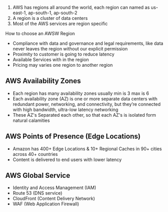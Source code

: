 1. AWS has regions all around the world, each region can named as us-east-1, ap-south-1, ap-south-2 
2. A region is a cluster of data centers
3. Most of the AWS services are region specific

How to choose an AWSW Region 

* Compliance with data and governance and legal requirements, like data never leaves the region without our explicit permission 
* Proximity to customer is going to reduce latency 
* Available Services with in the region 
* Pricing may varies one region to another region 

## AWS Availability Zones

 * Each region has many availability zones usually min is 3 max is 6 
 * Each availability zone (AZ) is one or more separate data centers with redundant power, networking, and connectivity, but they’re connected with high bandwidth, ultra-low latency networking
* These AZ's Separated each other, so that each AZ's is isolated form natural calamities 

## AWS Points of Presence (Edge Locations)

 * Amazon has 400+  Edge Locations & 10+ Regional Caches in 90+ cities across 40+ countries
 * Content is delivered to end users with lower latency

## AWS Global Service 

* Identity and Access Management (IAM)
* Route 53 (DNS service)
* CloudFront (Content Delivery Network)
* WAF (Web Application Firewall)
